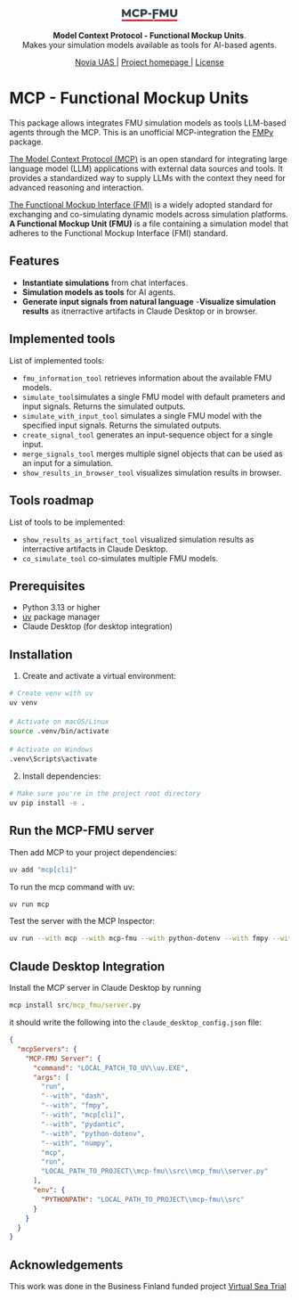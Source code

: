 <p align="center">
  <a href="https://novia.fi"><img src="./public/mcp_fmu_logo.png" alt="MCP-FMU" width="100">
</a>
</p>

<p align="center">
    <b>Model Context Protocol - Functional Mockup Units</b>. <br />
    Makes your simulation models available as tools for AI-based agents.
</p>

<p align="center">
  <a href="https://www.novia.fi/" target="_blank">
      Novia UAS
  </a>|
  <a href="https://www.virtualseatrial.fi/" target="_blank">
      Project homepage
  </a>|
  <a href="https://github.com/mcp-fmu/chroma/blob/master/LICENSE" target="_blank">
      License
  </a>
</p>

# MCP - Functional Mockup Units
This package allows integrates FMU simulation models as tools LLM-based agents through the MCP. This is an unofficial MCP-integration  the [FMPy](https://fmpy.readthedocs.io/en/latest/) package.

[The Model Context Protocol (MCP)](https://modelcontextprotocol.io/introduction) is an open standard for integrating large language model (LLM) applications with external data sources and tools. It provides a standardized way to supply LLMs with the context they need for advanced reasoning and interaction.

[The Functional Mockup Interface (FMI)](https://fmi-standard.org/) is a widely adopted standard for exchanging and co-simulating dynamic models across simulation platforms. **A Functional Mockup Unit (FMU)** is a file containing a simulation model that adheres to the Functional Mockup Interface (FMI) standard. 

## Features
- **Instantiate simulations** from chat interfaces.
- **Simulation models as tools** for AI agents. 
- **Generate input signals from natural language**
-**Visualize simulation results** as itnerractive artifacts in Claude Desktop or in browser.

## Implemented tools
List of implemented tools:
- `fmu_information_tool` retrieves information about the available FMU models.
- `simulate_tool`simulates a single FMU model with default prameters and input signals. Returns the simulated outputs.
- `simulate_with_input_tool` simulates a single FMU model with the specified input signals. Returns the simulated outputs.
- `create_signal_tool` generates an input-sequence object for a single input.
- `merge_signals_tool` merges multiple signel objects that can be used as an input for a simulation.
- `show_results_in_browser_tool` visualizes simulation results in browser.

## Tools roadmap
List of tools to be implemented:
- `show_results_as_artifact_tool` visualized simulation results as interractive artifacts in Claude Desktop.
- `co_simulate_tool` co-simulates multiple FMU models.


## Prerequisites

- Python 3.13 or higher
- [uv](https://docs.astral.sh/uv/pip/packages/) package manager
- Claude Desktop (for desktop integration)

## Installation

1. Create and activate a virtual environment:
```bash
# Create venv with uv
uv venv

# Activate on macOS/Linux
source .venv/bin/activate

# Activate on Windows
.venv\Scripts\activate
```

2. Install dependencies:
```bash
# Make sure you're in the project root directory
uv pip install -e .
```

## Run the MCP-FMU server
Then add MCP to your project dependencies:
```cmd
uv add "mcp[cli]"
```

To run the mcp command with uv:
```cmd
uv run mcp
```

Test the server with the MCP Inspector:
```bash
uv run --with mcp --with mcp-fmu --with python-dotenv --with fmpy --with numpy --with pydantic mcp dev src/mcp_fmu/server.py
```

## Claude Desktop Integration
Install the MCP server in Claude Desktop by running
```cmd
mcp install src/mcp_fmu/server.py
```
it should write the following into the `claude_desktop_config.json` file:
```json
{
  "mcpServers": {
    "MCP-FMU Server": {
      "command": "LOCAL_PATCH_TO_UV\\uv.EXE",
      "args": [
        "run",
        "--with", "dash",
        "--with", "fmpy",
        "--with", "mcp[cli]",
        "--with", "pydantic",
        "--with", "python-dotenv",
        "--with", "numpy",
        "mcp",
        "run",
        "LOCAL_PATH_TO_PROJECT\\mcp-fmu\\src\\mcp_fmu\\server.py"
      ],
      "env": {
        "PYTHONPATH": "LOCAL_PATH_TO_PROJECT\\mcp-fmu\\src"
      }
    }
  }
}

```

## Acknowledgements
This work was done in the Business Finland funded project [Virtual Sea Trial](https://virtualseatrial.fi)